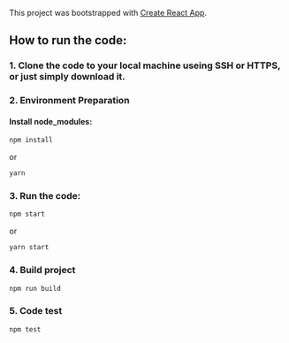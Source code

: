 This project was bootstrapped with [Create React App](https://github.com/facebook/create-react-app).

## How to run the code:

### 1. Clone the code to your local machine useing SSH or HTTPS, or just simply download it.

### 2. Environment Preparation
#### Install node_modules: 
```bash
npm install
```

or

```bash
yarn
```
### 3. Run the code:
```bash
npm start
```

or

```bash
yarn start
```

### 4. Build project

```bash
npm run build
```


### 5. Code test
```bash
npm test
```